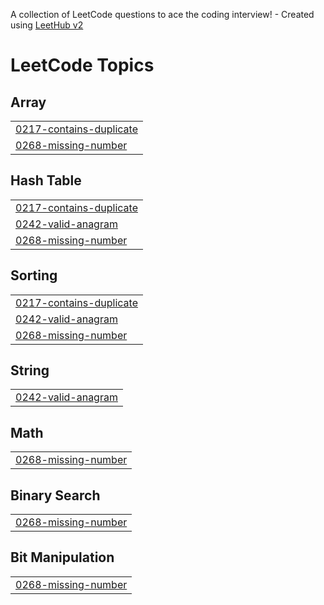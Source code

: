 A collection of LeetCode questions to ace the coding interview! - Created using [LeetHub v2](https://github.com/arunbhardwaj/LeetHub-2.0)
<!---LeetCode Topics Start-->
# LeetCode Topics
## Array
|  |
| ------- |
| [0217-contains-duplicate](https://github.com/Gallind/LeetCode-Solutions/tree/master/0217-contains-duplicate) |
| [0268-missing-number](https://github.com/Gallind/LeetCode-Solutions/tree/master/0268-missing-number) |
## Hash Table
|  |
| ------- |
| [0217-contains-duplicate](https://github.com/Gallind/LeetCode-Solutions/tree/master/0217-contains-duplicate) |
| [0242-valid-anagram](https://github.com/Gallind/LeetCode-Solutions/tree/master/0242-valid-anagram) |
| [0268-missing-number](https://github.com/Gallind/LeetCode-Solutions/tree/master/0268-missing-number) |
## Sorting
|  |
| ------- |
| [0217-contains-duplicate](https://github.com/Gallind/LeetCode-Solutions/tree/master/0217-contains-duplicate) |
| [0242-valid-anagram](https://github.com/Gallind/LeetCode-Solutions/tree/master/0242-valid-anagram) |
| [0268-missing-number](https://github.com/Gallind/LeetCode-Solutions/tree/master/0268-missing-number) |
## String
|  |
| ------- |
| [0242-valid-anagram](https://github.com/Gallind/LeetCode-Solutions/tree/master/0242-valid-anagram) |
## Math
|  |
| ------- |
| [0268-missing-number](https://github.com/Gallind/LeetCode-Solutions/tree/master/0268-missing-number) |
## Binary Search
|  |
| ------- |
| [0268-missing-number](https://github.com/Gallind/LeetCode-Solutions/tree/master/0268-missing-number) |
## Bit Manipulation
|  |
| ------- |
| [0268-missing-number](https://github.com/Gallind/LeetCode-Solutions/tree/master/0268-missing-number) |
<!---LeetCode Topics End-->
